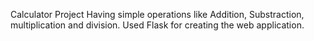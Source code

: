Calculator Project
Having simple operations like Addition, Substraction, multiplication and division.
Used Flask for creating the web application.
